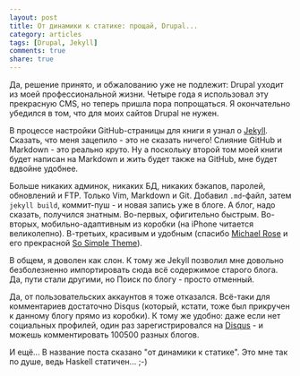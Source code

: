 ```yaml
---
layout: post
title: От динамики к статике: прощай, Drupal...
category: articles
tags: [Drupal, Jekyll]
comments: true
share: true
---
```


Да, решение принято, и обжалованию уже не подлежит: Drupal уходит из моей профессиональной жизни. Четыре года я использовал эту прекрасную CMS, но теперь пришла пора попрощаться. Я окончательно убедился в том, что для моих сайтов Drupal не нужен.

В процессе настройки GitHub-страницы для книги я узнал о [Jekyll](http://jekyllrb.com/). Сказать, что меня зацепило - это не сказать ничего! Слияние GitHub и Markdown - это реально круто. Ну а поскольку второй том моей книги будет написан на Markdown и жить будет также на GitHub, мне будет вдвойне удобнее.

Больше никаких админок, никаких БД, никаких бэкапов, паролей, обновлений и FTP. Только Vim, Markdown и Git. Добавил `.md`-файл, затем `jekyll build`, коммит-пуш - и новая запись уже в блоге. А блог, надо сказать, получился знатным. Во-первых, офигительно быстрым. Во-вторых, мобильно-адаптивным из коробки (на iPhone читается великолепно). В-третьих, красивым и удобным (спасибо [Michael Rose](http://mademistakes.com/about/) и его прекрасной [So Simple Theme](http://mademistakes.com/articles/so-simple-jekyll-theme/)).

В общем, я доволен как слон. К тому же Jekyll позволил мне довольно безболезненно импортировать сюда всё содержимое старого блога. Да, пути стали другими, но Поиск по блогу - просто отменный.

Да, от пользовательских аккаунтов я тоже отказался. Всё-таки для комментариев достаточно Disqus (который, кстати, тоже был прикручен к данному блогу прямо из коробки). К тому же удобно: даже если нет социальных профилей, один раз зарегистрировался на [Disqus](http://disqus.com/) - и можешь комментировать 100500 разных блогов.

И ещё... В название поста сказано "от динамики к статике". Это мне так по душе, ведь Haskell статичен... ;-)

